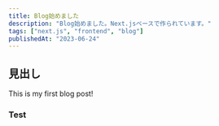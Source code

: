 ```yaml
---
title: Blog始めました
description: "Blog始めました。Next.jsベースで作られています。"
tags: ["next.js", "frontend", "blog"]
publishedAt: "2023-06-24"
---
```


## 見出し

This is my first blog post!

### Test
